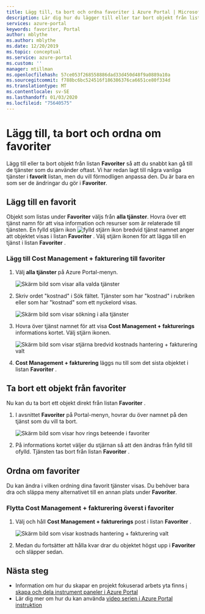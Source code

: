 ```yaml
---
title: Lägg till, ta bort och ordna favoriter i Azure Portal | Microsoft Docs
description: Lär dig hur du lägger till eller tar bort objekt från listan Favoriter och ordnar om objekt ordningen
services: azure-portal
keywords: favoriter, Portal
author: mblythe
ms.author: mblythe
ms.date: 12/20/2019
ms.topic: conceptual
ms.service: azure-portal
ms.custom: ''
manager: mtillman
ms.openlocfilehash: 57ce053f268558886dad33d450d48f9a0889a10a
ms.sourcegitcommit: f788bc6bc524516f186386376ca6651ce80f334d
ms.translationtype: MT
ms.contentlocale: sv-SE
ms.lasthandoff: 01/03/2020
ms.locfileid: "75640575"
---
```

# <a name="add-remove-and-rearrange-favorites"></a>Lägg till, ta bort och ordna om favoriter

Lägg till eller ta bort objekt från listan **Favoriter** så att du snabbt kan gå till de tjänster som du använder oftast. Vi har redan lagt till några vanliga tjänster i **favorit** listan, men du vill förmodligen anpassa den. Du är bara en som ser de ändringar du gör i **Favoriter**.

## <a name="add-a-favorite"></a>Lägg till en favorit

Objekt som listas under **Favoriter** väljs från **alla tjänster**. Hovra över ett tjänst namn för att visa information och resurser som är relaterade till tjänsten. En fylld stjärn ikon ![fylld stjärn ikon](./media/azure-portal-add-remove-sort-favorites/azure-portal-favorites-graystar.png) bredvid tjänst namnet anger att objektet visas i listan **Favoriter** . Välj stjärn ikonen för att lägga till en tjänst i listan **Favoriter** .

### <a name="add-cost-management--billing-to-favorites"></a>Lägg till Cost Management + fakturering till favoriter

1. Välj **alla tjänster** på Azure Portal-menyn.

    ![Skärm bild som visar alla valda tjänster](./media/azure-portal-add-remove-sort-favorites/azure-portal-favorites-new-all-services.png)

1. Skriv ordet "kostnad" i Sök fältet. Tjänster som har "kostnad" i rubriken eller som har "kostnad" som ett nyckelord visas.

   ![Skärm bild som visar sökning i alla tjänster](./media/azure-portal-add-remove-sort-favorites/azure-portal-favorites-find-service.png)

1. Hovra över tjänst namnet för att visa **Cost Management + fakturerings** informations kortet. Välj stjärn ikonen.

   ![Skärm bild som visar stjärna bredvid kostnads hantering + fakturering valt](./media/azure-portal-add-remove-sort-favorites/azure-portal-favorites-add.png)

1. **Cost Management + fakturering** läggs nu till som det sista objektet i listan **Favoriter** .

## <a name="remove-an-item-from-favorites"></a>Ta bort ett objekt från favoriter

Nu kan du ta bort ett objekt direkt från listan **Favoriter** .

1. I avsnittet **Favoriter** på Portal-menyn, hovrar du över namnet på den tjänst som du vill ta bort.

   ![Skärm bild som visar hov rings beteende i favoriter](./media/azure-portal-add-remove-sort-favorites/azure-portal-favorites-remove.png)

2. På informations kortet väljer du stjärnan så att den ändras från fylld till ofylld. Tjänsten tas bort från listan **Favoriter** .

## <a name="rearrange-favorites"></a>Ordna om favoriter

Du kan ändra i vilken ordning dina favorit tjänster visas. Du behöver bara dra och släppa meny alternativet till en annan plats under **Favoriter**.

### <a name="move-cost-management--billing-to-the-top-of-favorites"></a>Flytta Cost Management + fakturering överst i favoriter

1. Välj och håll **Cost Management + fakturerings** post i listan **Favoriter** .

   ![Skärm bild som visar kostnads hantering + fakturering valt](./media/azure-portal-add-remove-sort-favorites/azure-portal-favorites-sort.png)

1. Medan du fortsätter att hålla kvar drar du objektet högst upp i **Favoriter** och släpper sedan.

## <a name="next-steps"></a>Nästa steg

* Information om hur du skapar en projekt fokuserad arbets yta finns [i skapa och dela instrument paneler i Azure Portal](../azure-portal/azure-portal-dashboards.md)
* Lär dig mer om hur du kan använda [video serien i Azure Portal instruktion](https://www.youtube.com/playlist?list=PLLasX02E8BPBKgXP4oflOL29TtqTzwhxR)